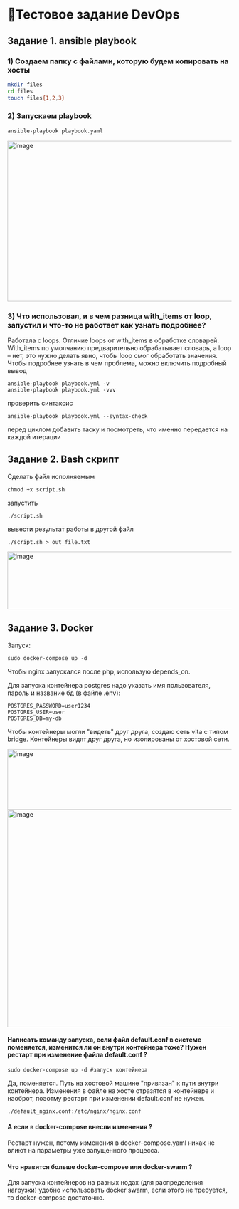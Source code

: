  # 📝Тестовое задание DevOps 
## Задание 1. ansible playbook
### 1) Создаем папку с файлами, которую будем копировать на хосты

``` bash
mkdir files
cd files
touch files{1,2,3}
```
### 2) Запускаем playbook
``` bash
ansible-playbook playbook.yaml
```
<img width="1227" height="361" alt="image" src="https://github.com/user-attachments/assets/a2657175-082e-4da5-a1be-b5954c11dc0b" />


### 3) Что использовал, и в чем разница with_items от loop, запустил и что-то не работает как узнать подробнее?
Работала с loops. Отличие loops от with_items в обработке словарей. With_items по умолчанию предварительно обрабатывает словарь, а loop – нет, это нужно делать явно, чтобы loop смог обработать значения. Чтобы подробнее узнать в чем проблема, можно 
включить подробный вывод 
```
ansible-playbook playbook.yml -v
ansible-playbook playbook.yml -vvv
```
проверить синтаксис 
```
ansible-playbook playbook.yml --syntax-check
```
перед циклом добавить таску и посмотреть, что именно передается на каждой итерации

## Задание 2. Bash скрипт
Сделать файл исполняемым 
```
chmod +x script.sh
```
запустить
```
./script.sh
```
вывести результат работы в другой файл
```
./script.sh > out_file.txt
```
<img width="642" height="130" alt="image" src="https://github.com/user-attachments/assets/7fb88b7d-3f09-44ab-a688-f37ad1de1f41" />



 ## Задание 3. Docker
 Запуск:
 ```
sudo docker-compose up -d
```
Чтобы nginx запускался после php, использую depends_on.

Для запуска контейнера postgres надо указать имя пользователя, пароль и название бд (в файле .env):
 ```
POSTGRES_PASSWORD=user1234
POSTGRES_USER=user
POSTGRES_DB=my-db
 ```
Чтобы контейнеры могли "видеть" друг друга, создаю сеть vita с типом bridge. Контейнеры видят друг друга, но изолированы от хостовой сети.


<img width="640" height="136" alt="image" src="https://github.com/user-attachments/assets/9ca36c1b-449a-4a17-af8c-c386ede77240" />
<img width="1009" height="489" alt="image" src="https://github.com/user-attachments/assets/4f57d330-0171-410f-ab16-4484ebac9156" />


#### Написать команду запуска, если файл default.conf в системе поменяется, изменится ли он  внутри контейнера тоже? Нужен рестарт при изменение файла default.conf ? 
 ```
sudo docker-compose up -d #запуск контейнера
 ```
Да, поменяется. Путь на хостовой машине "привязан" к пути внутри контейнера. Изменения в файле на хосте отразятся в контейнере и наоброт, поэотму рестарт при изменении default.conf не нужен.
 ```
./default_nginx.conf:/etc/nginx/nginx.conf
 ```
#### А если в docker-compose внесли изменения ? 
Рестарт нужен, потому изменения в docker-compose.yaml никак не влиют на параметры уже запущенного процесса.
#### Что нравится больше docker-compose или docker-swarm ? 
Для запуска контейнеров на разных нодах (для распределения нагрузки) удобно использовать docker swarm, если этого не требуется, то docker-compose достаточно.


